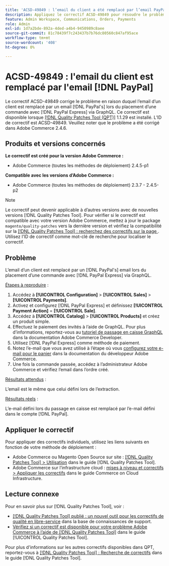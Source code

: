 ```yaml
---
title: 'ACSD-49849 : l’email du client a été remplacé par l’email PayPal'
description: Appliquez le correctif ACSD-49849 pour résoudre le problème Adobe Commerce en raison duquel l’email du client a été remplacé par l’email PayPal lors du passage d’une commande avec PayPal Express via GraphQL.
feature: Admin Workspace, Communications, Orders, Payments
role: Admin
exl-id: 1d7a2bde-892a-4ded-a4b4-9450989c8aee
source-git-commit: 81c78439f7c243437b7b76dc80560c847af95ace
workflow-type: tm+mt
source-wordcount: '408'
ht-degree: 0%

---
```


# ACSD-49849 : l&#39;email du client est remplacé par l&#39;email [!DNL PayPal]

Le correctif ACSD-49849 corrige le problème en raison duquel l’email d’un client est remplacé par un email [!DNL PayPal's] lors du placement d’une commande avec [!DNL PayPal Express] via GraphQL. Ce correctif est disponible lorsque [[!DNL Quality Patches Tool (QPT)]](https://experienceleague.adobe.com/en/docs/commerce-knowledge-base/kb/announcements/commerce-announcements/magento-quality-patches-released-new-tool-to-self-serve-quality-patches) 1.1.29 est installé. L’ID de correctif est ACSD-49849. Veuillez noter que le problème a été corrigé dans Adobe Commerce 2.4.6.

## Produits et versions concernés

**Le correctif est créé pour la version Adobe Commerce :**

* Adobe Commerce (toutes les méthodes de déploiement) 2.4.5-p1

**Compatible avec les versions d’Adobe Commerce :**

* Adobe Commerce (toutes les méthodes de déploiement) 2.3.7 - 2.4.5-p2

>[!NOTE]
>
>Le correctif peut devenir applicable à d’autres versions avec de nouvelles versions [!DNL Quality Patches Tool]. Pour vérifier si le correctif est compatible avec votre version Adobe Commerce, mettez à jour le package `magento/quality-patches` vers la dernière version et vérifiez la compatibilité sur la [[!DNL Quality Patches Tool] : recherchez des correctifs sur la page ](https://experienceleague.adobe.com/tools/commerce-quality-patches/index.html). Utilisez l’ID de correctif comme mot-clé de recherche pour localiser le correctif.

## Problème

L’email d’un client est remplacé par un [!DNL PayPal's] email lors du placement d’une commande avec [!DNL PayPal Express] via GraphQL.

<u>Étapes à reproduire</u> :

1. Accédez à **[!UICONTROL Configuration]** > **[!UICONTROL Sales]** > **[!UICONTROL Payments]**.
1. Activez et configurez [!DNL PayPal Express] et définissez **[!UICONTROL Payment Action]** = **[!UICONTROL Sale]**.
1. Accédez à **[!UICONTROL Catalog]** > **[!UICONTROL Products]** et créez un produit simple.
1. Effectuez le paiement des invités à l’aide de GraphQL. Pour plus d’informations, reportez-vous au [tutoriel de passage en caisse GraphQL](https://developer.adobe.com/commerce/webapi/graphql/tutorials/checkout/) dans la documentation Adobe Commerce Developer.
1. Utilisez [!DNL PayPal Express] comme méthode de paiement.
1. Notez l’e-mail que vous avez utilisé à l’étape où vous [configurez votre e-mail pour le panier](https://developer.adobe.com/commerce/webapi/graphql/tutorials/checkout/set-email-address/) dans la documentation du développeur Adobe Commerce.
1. Une fois la commande passée, accédez à l’administrateur Adobe Commerce et vérifiez l’email dans l’ordre créé.

<u>Résultats attendus</u> :

L’email est le même que celui défini lors de l’extraction.

<u>Résultats réels</u> :

L’e-mail défini lors du passage en caisse est remplacé par l’e-mail défini dans le compte [!DNL PayPal].

## Appliquer le correctif

Pour appliquer des correctifs individuels, utilisez les liens suivants en fonction de votre méthode de déploiement :

* Adobe Commerce ou Magento Open Source sur site : [[!DNL Quality Patches Tool] > Utilisation](/help/tools/quality-patches-tool/usage.md) dans le guide [!DNL Quality Patches Tool].
* Adobe Commerce sur l’infrastructure cloud : [mises à niveau et correctifs > Appliquer les correctifs](https://experienceleague.adobe.com/docs/commerce-cloud-service/user-guide/develop/upgrade/apply-patches.html) dans le guide Commerce on Cloud Infrastructure.

## Lecture connexe

Pour en savoir plus sur [!DNL Quality Patches Tool], voir :

* [[!DNL Quality Patches Tool] publié : un nouvel outil pour les correctifs de qualité en libre-service](https://experienceleague.adobe.com/en/docs/commerce-knowledge-base/kb/announcements/commerce-announcements/magento-quality-patches-released-new-tool-to-self-serve-quality-patches) dans la base de connaissances de support.
* [Vérifiez si un correctif est disponible pour votre problème Adobe Commerce à l’aide de  [!DNL Quality Patches Tool]](/help/tools/quality-patches-tool/patches-available-in-qpt/check-patch-for-magento-issue-with-magento-quality-patches.md) dans le guide [!UICONTROL Quality Patches Tool].


Pour plus d&#39;informations sur les autres correctifs disponibles dans QPT, reportez-vous à [[!DNL Quality Patches Tool] : Recherche de correctifs](https://experienceleague.adobe.com/tools/commerce-quality-patches/index.html) dans le guide [!DNL Quality Patches Tool].
